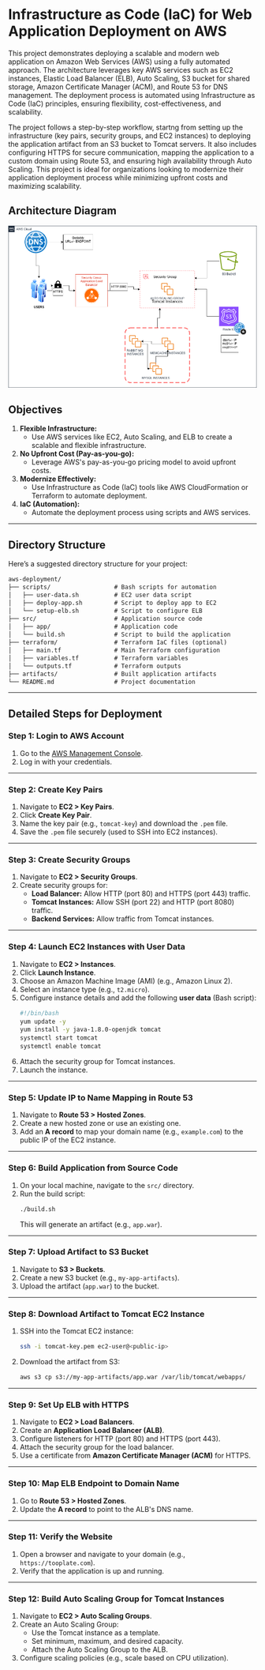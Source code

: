 # Infrastructure as Code (IaC) for Web Application Deployment on AWS
This project demonstrates deploying a scalable and modern web application on Amazon Web Services (AWS) using a fully automated approach. The architecture leverages key AWS services such as EC2 instances, Elastic Load Balancer (ELB), Auto Scaling, S3 bucket for shared storage, Amazon Certificate Manager (ACM), and Route 53 for DNS management. The deployment process is automated using Infrastructure as Code (IaC) principles, ensuring flexibility, cost-effectiveness, and scalability.

The project follows a step-by-step workflow, startng from setting up the infrastructure (key pairs, security groups, and EC2 instances) to deploying the application artifact from an S3 bucket to Tomcat servers. It also includes configuring HTTPS for secure communication, mapping the application to a custom domain using Route 53, and ensuring high availability through Auto Scaling. This project is ideal for organizations looking to modernize their application deployment process while minimizing upfront costs and maximizing scalability.


## **Architecture Diagram**

![Image Alt](https://github.com/melford244/AWSprofile-project/blob/0af0cc72f8407de6495e6aeb634865b917225379/AWS%20CLOUD.io%20DIAGRAM.drawio.png)

## **Objectives**
1. **Flexible Infrastructure:**
   - Use AWS services like EC2, Auto Scaling, and ELB to create a scalable and flexible infrastructure.
2. **No Upfront Cost (Pay-as-you-go):**
   - Leverage AWS's pay-as-you-go pricing model to avoid upfront costs.
3. **Modernize Effectively:**
   - Use Infrastructure as Code (IaC) tools like AWS CloudFormation or Terraform to automate deployment.
4. **IaC (Automation):**
   - Automate the deployment process using scripts and AWS services.

---

## **Directory Structure**
Here’s a suggested directory structure for your project:

```
aws-deployment/
├── scripts/                  # Bash scripts for automation
│   ├── user-data.sh          # EC2 user data script
│   ├── deploy-app.sh         # Script to deploy app to EC2
│   └── setup-elb.sh          # Script to configure ELB
├── src/                      # Application source code
│   ├── app/                  # Application code
│   └── build.sh              # Script to build the application
├── terraform/                # Terraform IaC files (optional)
│   ├── main.tf               # Main Terraform configuration
│   ├── variables.tf          # Terraform variables
│   └── outputs.tf            # Terraform outputs
├── artifacts/                # Built application artifacts
└── README.md                 # Project documentation
```

---

## **Detailed Steps for Deployment**

### **Step 1: Login to AWS Account**
1. Go to the [AWS Management Console](https://aws.amazon.com/console/).
2. Log in with your credentials.

---

### **Step 2: Create Key Pairs**
1. Navigate to **EC2 > Key Pairs**.
2. Click **Create Key Pair**.
3. Name the key pair (e.g., `tomcat-key`) and download the `.pem` file.
4. Save the `.pem` file securely (used to SSH into EC2 instances).

---

### **Step 3: Create Security Groups**
1. Navigate to **EC2 > Security Groups**.
2. Create security groups for:
   - **Load Balancer:** Allow HTTP (port 80) and HTTPS (port 443) traffic.
   - **Tomcat Instances:** Allow SSH (port 22) and HTTP (port 8080) traffic.
   - **Backend Services:** Allow traffic from Tomcat instances.

---

### **Step 4: Launch EC2 Instances with User Data**
1. Navigate to **EC2 > Instances**.
2. Click **Launch Instance**.
3. Choose an Amazon Machine Image (AMI) (e.g., Amazon Linux 2).
4. Select an instance type (e.g., `t2.micro`).
5. Configure instance details and add the following **user data** (Bash script):
   ```bash
   #!/bin/bash
   yum update -y
   yum install -y java-1.8.0-openjdk tomcat
   systemctl start tomcat
   systemctl enable tomcat
   ```
6. Attach the security group for Tomcat instances.
7. Launch the instance.

---

### **Step 5: Update IP to Name Mapping in Route 53**
1. Navigate to **Route 53 > Hosted Zones**.
2. Create a new hosted zone or use an existing one.
3. Add an **A record** to map your domain name (e.g., `example.com`) to the public IP of the EC2 instance.

---

### **Step 6: Build Application from Source Code**
1. On your local machine, navigate to the `src/` directory.
2. Run the build script:
   ```bash
   ./build.sh
   ```
   This will generate an artifact (e.g., `app.war`).

---

### **Step 7: Upload Artifact to S3 Bucket**
1. Navigate to **S3 > Buckets**.
2. Create a new S3 bucket (e.g., `my-app-artifacts`).
3. Upload the artifact (`app.war`) to the bucket.

---

### **Step 8: Download Artifact to Tomcat EC2 Instance**
1. SSH into the Tomcat EC2 instance:
   ```bash
   ssh -i tomcat-key.pem ec2-user@<public-ip>
   ```
2. Download the artifact from S3:
   ```bash
   aws s3 cp s3://my-app-artifacts/app.war /var/lib/tomcat/webapps/
   ```

---

### **Step 9: Set Up ELB with HTTPS**
1. Navigate to **EC2 > Load Balancers**.
2. Create an **Application Load Balancer (ALB)**.
3. Configure listeners for HTTP (port 80) and HTTPS (port 443).
4. Attach the security group for the load balancer.
5. Use a certificate from **Amazon Certificate Manager (ACM)** for HTTPS.

---

### **Step 10: Map ELB Endpoint to Domain Name**
1. Go to **Route 53 > Hosted Zones**.
2. Update the **A record** to point to the ALB's DNS name.

---

### **Step 11: Verify the Website**
1. Open a browser and navigate to your domain (e.g., `https://tooplate.com`).
2. Verify that the application is up and running.

---

### **Step 12: Build Auto Scaling Group for Tomcat Instances**
1. Navigate to **EC2 > Auto Scaling Groups**.
2. Create an Auto Scaling Group:
   - Use the Tomcat instance as a template.
   - Set minimum, maximum, and desired capacity.
   - Attach the Auto Scaling Group to the ALB.
3. Configure scaling policies (e.g., scale based on CPU utilization).


